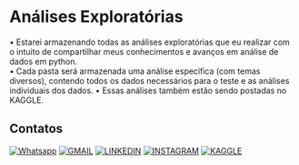 # Análises Exploratórias

• Estarei armazenando todas as análises exploratórias que eu realizar com o intuito de compartilhar meus conhecimentos e avanços em análise de dados em python. <br />
• Cada pasta será armazenada uma análise específica (com temas diversos), contendo todos os dados necessários para o teste e as análises individuais dos dados.
• Essas análises também estão sendo postadas no KAGGLE. 


## Contatos
[![Whatsapp](https://img.shields.io/badge/WhatsApp-25D366?style=for-the-badge&logo=whatsapp&logoColor=white)](https://wa.me/5521992575487)
[![GMAIL](https://img.shields.io/badge/Gmail-D14836?style=for-the-badge&logo=gmail&logoColor=white)](mailto:isabellasmou@gmail.com)
[![LINKEDIN](https://img.shields.io/badge/LinkedIn-0077B5?style=for-the-badge&logo=linkedin&logoColor=white)](https://www.linkedin.com/in/isabellasmou/)
[![INSTAGRAM](https://img.shields.io/badge/Instagram-E4405F?style=for-the-badge&logo=instagram&logoColor=white)](https://www.instagram.com/isabellasmou/)
[![KAGGLE](https://img.shields.io/badge/Kaggle-035a7d?style=for-the-badge&logo=kaggle&logoColor=white)](https://www.kaggle.com/isabellamoura)
